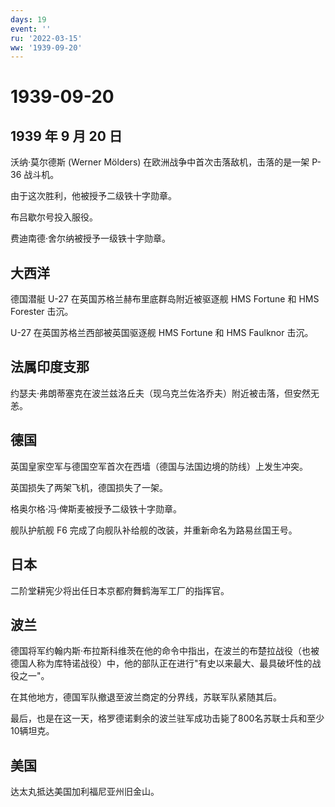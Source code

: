 ```yaml
---
days: 19
event: ''
ru: '2022-03-15'
ww: '1939-09-20'
---
```


# 1939-09-20

## 1939 年 9 月 20 日

沃纳·莫尔德斯 (Werner Mölders) 在欧洲战争中首次击落敌机，击落的是一架
P-36 战斗机。

由于这次胜利，他被授予二级铁十字勋章。

布吕歇尔号投入服役。

费迪南德·舍尔纳被授予一级铁十字勋章。

## 大西洋

德国潜艇 U-27 在英国苏格兰赫布里底群岛附近被驱逐舰 HMS Fortune 和 HMS
Forester 击沉。

U-27 在英国苏格兰西部被英国驱逐舰 HMS Fortune 和 HMS Faulknor 击沉。

## 法属印度支那

约瑟夫·弗朗蒂塞克在波兰兹洛丘夫（现乌克兰佐洛乔夫）附近被击落，但安然无恙。

## 德国

英国皇家空军与德国空军首次在西墙（德国与法国边境的防线）上发生冲突。

英国损失了两架飞机，德国损失了一架。

格奥尔格·冯·俾斯麦被授予二级铁十字勋章。

舰队护航舰 F6 完成了向舰队补给舰的改装，并重新命名为路易丝国王号。

## 日本

二阶堂耕宪少将出任日本京都府舞鹤海军工厂的指挥官。

## 波兰

德国将军约翰内斯·布拉斯科维茨在他的命令中指出，在波兰的布楚拉战役（也被德国人称为库特诺战役）中，他的部队正在进行"有史以来最大、最具破坏性的战役之一"。

在其他地方，德国军队撤退至波兰商定的分界线，苏联军队紧随其后。

最后，也是在这一天，格罗德诺剩余的波兰驻军成功击毙了800名苏联士兵和至少10辆坦克。

## 美国

达太丸抵达美国加利福尼亚州旧金山。
